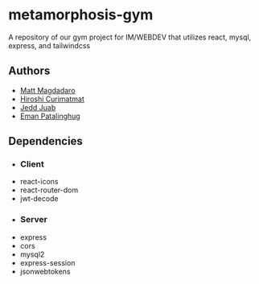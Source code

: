
# metamorphosis-gym
A repository of our gym project for IM/WEBDEV that utilizes react, mysql, express, and tailwindcss


## Authors

- [Matt Magdadaro](https://www.github.com/raberu12)
- [Hiroshi Curimatmat](https://github.com/Ishiii17)
- [Jedd Juab](https://github.com/Losn1ght)
- [Eman Patalinghug](https://github.com/Choco-Mint23)

## Dependencies
- ### Client
- react-icons
- react-router-dom
- jwt-decode
- ### Server
- express
- cors
- mysql2
- express-session
- jsonwebtokens
